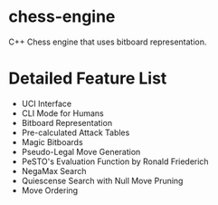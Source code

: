 chess-engine
===
C++ Chess engine that uses bitboard representation.

Detailed Feature List
===
- UCI Interface
- CLI Mode for Humans
- Bitboard Representation
- Pre-calculated Attack Tables
- Magic Bitboards
- Pseudo-Legal Move Generation
- PeSTO's Evaluation Function by Ronald Friederich
- NegaMax Search
- Quiescense Search with Null Move Pruning
- Move Ordering